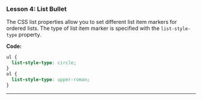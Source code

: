 ### Lesson 4: List Bullet

The CSS list properties allow you to set different list item markers for ordered lists. The type of list item marker is specified with the `list-style-type` property.

**Code:**
```css
ul {
  list-style-type: circle;
}
ol {
  list-style-type: upper-roman;
}
```

---

